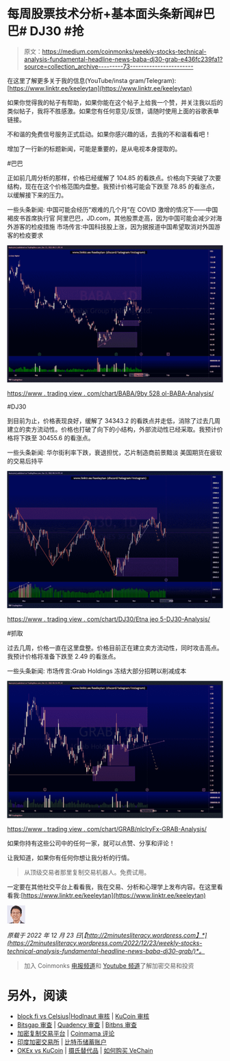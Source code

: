 # 每周股票技术分析+基本面头条新闻#巴巴# DJ30 #抢

> 原文：<https://medium.com/coinmonks/weekly-stocks-technical-analysis-fundamental-headline-news-baba-dj30-grab-e436fc239fa1?source=collection_archive---------73----------------------->

在这里了解更多关于我的信息(YouTube/insta gram/Telegram):[https://www.linktr.ee/keeleytan](https://www.linktr.ee/keeleytan)

如果你觉得我的帖子有帮助，如果你能在这个帖子上给我一个赞，并关注我以后的类似帖子，我将不胜感激。如果您有任何意见/反馈，请随时使用上面的谷歌表单链接。

不和谐的免费信号服务正式启动。如果你感兴趣的话，去我的不和谐看看吧！

增加了一行新的标题新闻，可能是重要的，是从电视本身提取的。

#巴巴

正如前几周分析的那样，价格已经缓解了 104.85 的看跌点。价格向下突破了次要结构，现在在这个价格范围内盘整。我预计价格可能会下跌至 78.85 的看涨点，以缓解接下来的压力。

一些头条新闻:
中国可能会经历“艰难的几个月”在 COVID 激增的情况下——中国褐皮书首席执行官
阿里巴巴，JD.com，其他股票走高，因为中国可能会减少对海外游客的检疫措施
市场传言:中国科技股上涨，因为据报道中国希望取消对外国游客的检疫要求

![](img/783df3744d8001c0c9a3309dee4ae0d3.png)

[https://www . trading view . com/chart/BABA/9by 528 ol-BABA-Analysis/](https://www.tradingview.com/chart/BABA/9bY528ol-BABA-Analysis/)

#DJ30

到目前为止，价格表现良好，缓解了 34343.2 的看跌点并走低，消除了过去几周建立的卖方流动性。价格也打破了向下的小结构，外部流动性已经采取。我预计价格将下跌至 30455.6 的看涨点。

一些头条新闻:
华尔街利率下跌，衰退担忧，芯片制造商前景黯淡
美国期货在疲软的交易后持平

![](img/bff5a89b487bbe7beb1676eddd5d1948.png)

[https://www . trading view . com/chart/DJ30/Etna jeo 5-DJ30-Analysis/](https://www.tradingview.com/chart/DJ30/EtNAJEO5-DJ30-Analysis/)

#抓取

过去几周，价格一直在这里盘整。价格目前正在建立卖方流动性，同时攻击高点。我预计价格将准备下跌至 2.49 的看涨点。

一些头条新闻:
市场传言:Grab Holdings 冻结大部分招聘以削减成本

![](img/aa7638e69c817710c293ce6cf051205f.png)

[https://www . trading view . com/chart/GRAB/nlclryFx-GRAB-Analysis/](https://www.tradingview.com/chart/GRAB/nlclryFx-GRAB-Analysis/)

如果你持有这些公司中的任何一家，就可以点赞、分享和评论！

让我知道，如果你有任何你想让我分析的行情。

> 从顶级交易者那里复制交易机器人。免费试用。

一定要在其他社交平台上看看我，我在交易、分析和心理学上发布内容。在这里看看我:[https://www.linktr.ee/keeleytan](https://www.linktr.ee/keeleytan)

![](img/034ae16ddb472c623c084d553065a977.png)

*原载于 2022 年 12 月 23 日*[*【http://2minutesliteracy.wordpress.com】*](https://2minutesliteracy.wordpress.com/2022/12/23/weekly-stocks-technical-analysis-fundamental-headline-news-baba-dj30-grab/)*。*

> 加入 Coinmonks [电报频道](https://t.me/coincodecap)和 [Youtube 频道](https://www.youtube.com/c/coinmonks/videos)了解加密交易和投资

# 另外，阅读

*   [block fi vs Celsius](/coinmonks/blockfi-vs-celsius-vs-hodlnaut-8a1cc8c26630)|[Hodlnaut 审核](/coinmonks/hodlnaut-review-best-way-to-hodl-is-to-earn-interest-on-your-bitcoin-6658a8c19edf) | [KuCoin 审核](https://coincodecap.com/kucoin-review)
*   [Bitsgap 审查](/coinmonks/bitsgap-review-a-crypto-trading-bot-that-makes-easy-money-a5d88a336df2) | [Quadency 审查](/coinmonks/quadency-review-a-crypto-trading-automation-platform-3068eaa374e1) | [Bitbns 审查](/coinmonks/bitbns-review-38256a07e161)
*   [加密复制交易平台](/coinmonks/top-10-crypto-copy-trading-platforms-for-beginners-d0c37c7d698c) | [Coinmama 评论](/coinmonks/coinmama-review-ace5641bde6e)
*   [印度加密交易所](/coinmonks/bitcoin-exchange-in-india-7f1fe79715c9) | [比特币储蓄账户](/coinmonks/bitcoin-savings-account-e65b13f92451)
*   [OKEx vs KuCoin](https://coincodecap.com/okex-kucoin) | [摄氏替代品](https://coincodecap.com/celsius-alternatives) | [如何购买 VeChain](https://coincodecap.com/buy-vechain)